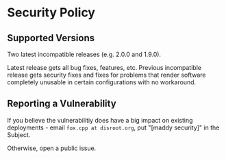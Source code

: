 # Security Policy

## Supported Versions

Two latest incompatible releases (e.g. 2.0.0 and 1.9.0).

Latest release gets all bug fixes, features, etc. Previous incompatible release
gets security fixes and fixes for problems that render software completely
unusable in certain configurations with no workaround.

## Reporting a Vulnerability

If you believe the vulnerabilitiy does have a big impact on existing
deployments - email `fox.cpp at disroot.org`, put "[maddy security]" in the
Subject.

Otherwise, open a public issue.
